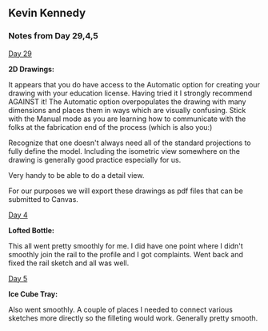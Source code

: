 ## Kevin Kennedy

### Notes from Day 29,4,5

[Day 29](https://www.youtube.com/watch?v=NweBvuVYuQo)

**2D Drawings:**

It appears that you do have access to the Automatic option for creating your drawing with your education license. Having tried it I strongly recommend AGAINST it! The Automatic option overpopulates the drawing with many dimensions and places them in ways which are visually confusing. Stick with the Manual mode as you are learning how to communicate with the folks at the fabrication end of the process (which is also you:)

Recognize that one doesn't always need all of the standard projections to fully define the model. Including the isometric view somewhere on the drawing is generally good practice especially for us.

Very handy to be able to do a detail view.

For our purposes we will export these drawings as pdf files that can be submitted to Canvas.


[Day 4](https://www.youtube.com/watch?v=9Y-3W-Pr64U)

**Lofted Bottle:**

This all went pretty smoothly for me. I did have one point where I didn't smoothly join the rail to the profile and I got complaints. Went back and fixed the rail sketch and all was well.

[Day 5](https://www.youtube.com/watch?v=zN44hW9zX1I)

**Ice Cube Tray:**

Also went smoothly. A couple of places I needed to connect various sketches more directly so the filleting would work. Generally pretty smooth.

